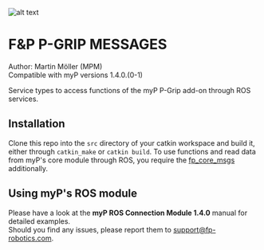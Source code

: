 ![alt text](https://www.fp-robotics.com/wp-content/themes/fprobot/img/fp-robotics_logo.png "F&P Robotics AG")

# F&P P-GRIP MESSAGES

Author: Martin Möller (MPM)  
Compatible with myP versions 1.4.0.(0-1)

Service types to access functions of the myP P-Grip add-on through ROS services.

## Installation

Clone this repo into the `src` directory of your catkin workspace and build it, either through `catkin_make` or `catkin build`. To use functions and read data from myP's core module through ROS, you require the [fp_core_msgs](https://github.com/fp-robotics/fp_core_msgs) additionally.

## Using myP's ROS module

Please have a look at the __**myP ROS Connection Module 1.4.0**__ manual for detailed examples.  
Should you find any issues, please report them to [support@fp-robotics.com](support@fp-robotics.com).

